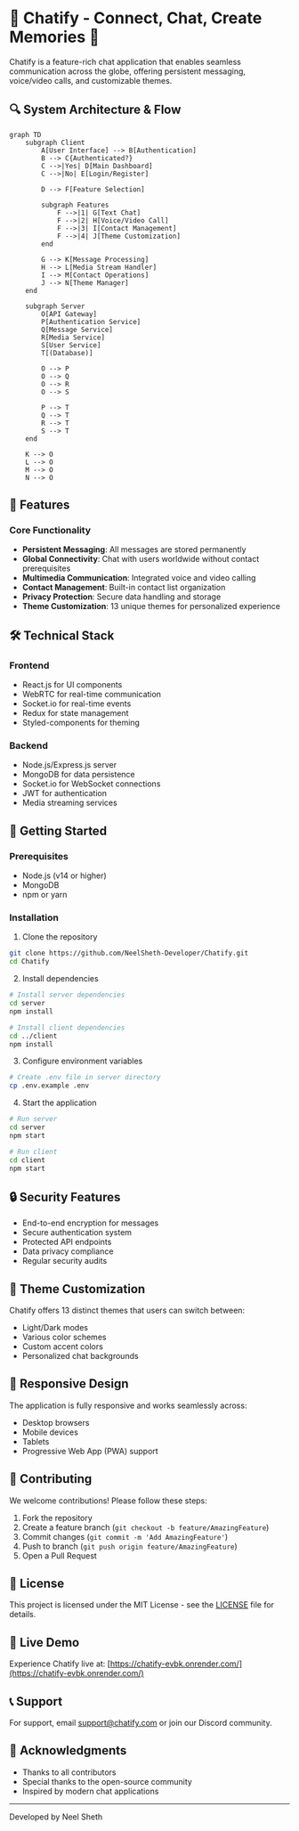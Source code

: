 # 🌟 Chatify - Connect, Chat, Create Memories 🌟

Chatify is a feature-rich chat application that enables seamless communication across the globe, offering persistent messaging, voice/video calls, and customizable themes.

## 🔍 System Architecture & Flow

```mermaid
graph TD
    subgraph Client
        A[User Interface] --> B[Authentication]
        B --> C{Authenticated?}
        C -->|Yes| D[Main Dashboard]
        C -->|No| E[Login/Register]
        
        D --> F[Feature Selection]
        
        subgraph Features
            F -->|1| G[Text Chat]
            F -->|2| H[Voice/Video Call]
            F -->|3| I[Contact Management]
            F -->|4| J[Theme Customization]
        end
        
        G --> K[Message Processing]
        H --> L[Media Stream Handler]
        I --> M[Contact Operations]
        J --> N[Theme Manager]
    end
    
    subgraph Server
        O[API Gateway]
        P[Authentication Service]
        Q[Message Service]
        R[Media Service]
        S[User Service]
        T[(Database)]
        
        O --> P
        O --> Q
        O --> R
        O --> S
        
        P --> T
        Q --> T
        R --> T
        S --> T
    end
    
    K --> O
    L --> O
    M --> O
    N --> O
```

## 🌟 Features

### Core Functionality
- **Persistent Messaging**: All messages are stored permanently
- **Global Connectivity**: Chat with users worldwide without contact prerequisites
- **Multimedia Communication**: Integrated voice and video calling
- **Contact Management**: Built-in contact list organization
- **Privacy Protection**: Secure data handling and storage
- **Theme Customization**: 13 unique themes for personalized experience

## 🛠️ Technical Stack

### Frontend
- React.js for UI components
- WebRTC for real-time communication
- Socket.io for real-time events
- Redux for state management
- Styled-components for theming

### Backend
- Node.js/Express.js server
- MongoDB for data persistence
- Socket.io for WebSocket connections
- JWT for authentication
- Media streaming services

## 🚀 Getting Started

### Prerequisites
- Node.js (v14 or higher)
- MongoDB
- npm or yarn

### Installation

1. Clone the repository
```bash
git clone https://github.com/NeelSheth-Developer/Chatify.git
cd Chatify
```

2. Install dependencies
```bash
# Install server dependencies
cd server
npm install

# Install client dependencies
cd ../client
npm install
```

3. Configure environment variables
```bash
# Create .env file in server directory
cp .env.example .env
```

4. Start the application
```bash
# Run server
cd server
npm start

# Run client
cd client
npm start
```

## 🔒 Security Features

- End-to-end encryption for messages
- Secure authentication system
- Protected API endpoints
- Data privacy compliance
- Regular security audits

## 🎨 Theme Customization

Chatify offers 13 distinct themes that users can switch between:
- Light/Dark modes
- Various color schemes
- Custom accent colors
- Personalized chat backgrounds

## 📱 Responsive Design

The application is fully responsive and works seamlessly across:
- Desktop browsers
- Mobile devices
- Tablets
- Progressive Web App (PWA) support

## 🤝 Contributing

We welcome contributions! Please follow these steps:

1. Fork the repository
2. Create a feature branch (`git checkout -b feature/AmazingFeature`)
3. Commit changes (`git commit -m 'Add AmazingFeature'`)
4. Push to branch (`git push origin feature/AmazingFeature`)
5. Open a Pull Request

## 📄 License

This project is licensed under the MIT License - see the [LICENSE](LICENSE) file for details.

## 🌟 Live Demo

Experience Chatify live at: [https://chatify-evbk.onrender.com/](https://chatify-evbk.onrender.com/)

## 📞 Support

For support, email support@chatify.com or join our Discord community.

## 🙏 Acknowledgments

- Thanks to all contributors
- Special thanks to the open-source community
- Inspired by modern chat applications

---
Developed by Neel Sheth
